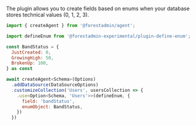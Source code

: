 The plugin allows you to create fields based on enums when your database stores technical values (0, 1, 2, 3).


```javascript
import { createAgent } from '@forestadmin/agent';

import defineEnum from '@forestadmin-experimental/plugin-define-enum';

const BandStatus = {
  JustCreated: 0,
  GrowingHigh: 50,
  BrokenUp: 100,
} as const

await createAgent<Schema>(Options)
  .addDataSource(DataSourceOptions)
  .customizeCollection('Users', usersCollection => {
    .use<Option<Schema, 'Users'>>(defineEnum, {
      field: 'bandStatus',
      enumObject: BandStatus,
    })
  })
```
